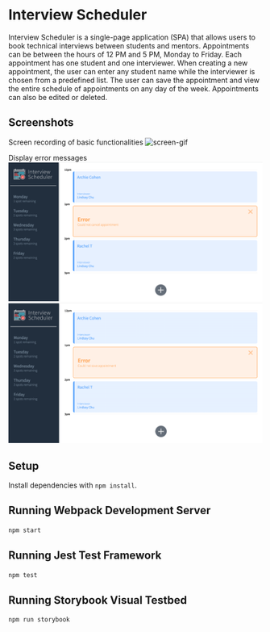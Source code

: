 # Interview Scheduler

Interview Scheduler is a single-page application (SPA) that allows users to book technical interviews between students and mentors. Appointments can be between the hours of 12 PM and 5 PM, Monday to Friday. Each appointment has one student and one interviewer. When creating a new appointment, the user can enter any student name while the interviewer is chosen from a predefined list. The user can save the appointment and view the entire schedule of appointments on any day of the week. Appointments can also be edited or deleted.

## Screenshots

Screen recording of basic functionalities
![screen-gif](https://github.com/sherimin/scheduler/blob/08392692125d51672acf17e9857f32560c587662/Screen_Recording.gif)

Display error messages
![ScreenShot](https://github.com/sherimin/scheduler/blob/08392692125d51672acf17e9857f32560c587662/Screenshot_ErrorCancel.png)
![ScreenShot](https://github.com/sherimin/scheduler/blob/08392692125d51672acf17e9857f32560c587662/Screenshot_ErrorSave.png)

## Setup

Install dependencies with `npm install`.

## Running Webpack Development Server

```sh
npm start
```

## Running Jest Test Framework

```sh
npm test
```

## Running Storybook Visual Testbed

```sh
npm run storybook
```
